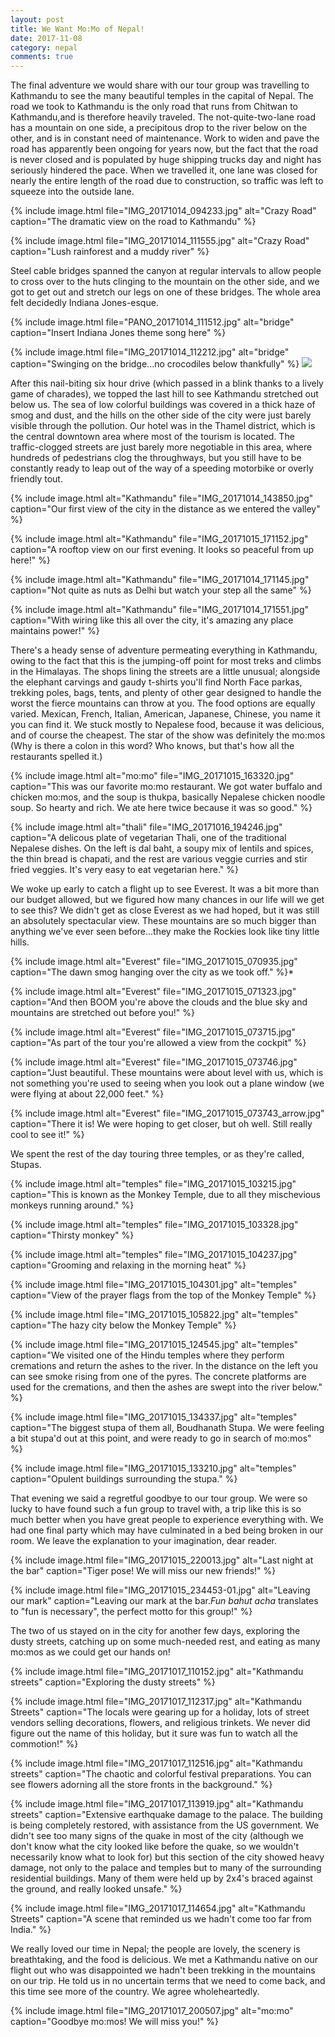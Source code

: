 ```yaml
---
layout: post
title: We Want Mo:Mo of Nepal!
date: 2017-11-08
category: nepal
comments: true
---
```



The final adventure we would share with our tour group was travelling to Kathmandu to see the many beautiful temples in the capital of Nepal.  The road we took to Kathmandu is the only road that runs from Chitwan to Kathmandu,and is therefore heavily traveled.  The not-quite-two-lane road has a mountain on one side, a precipitous drop to the river below on the other, and is in constant need of maintenance.  Work to widen and pave the road has apparently been ongoing for years now, but the fact that the road is never closed and is populated by huge shipping trucks day and night has seriously hindered the pace.  When we travelled it, one lane was closed for nearly the entire length of the road due to construction, so traffic was left to squeeze into the outside lane.


{% include image.html file="IMG_20171014_094233.jpg" alt="Crazy Road" caption="The dramatic view on the road to Kathmandu" %}

{% include image.html file="IMG_20171014_111555.jpg" alt="Crazy Road" caption="Lush rainforest and a muddy river" %}

Steel cable bridges spanned the canyon at regular intervals to allow people to cross over to the huts clinging to the mountain on the other side, and we got to get out and stretch our legs on one of these bridges.  The whole area felt decidedly Indiana Jones-esque.

{% include image.html file="PANO_20171014_111512.jpg" alt="bridge" caption="Insert Indiana Jones theme song here" %}

{% include image.html file="IMG_20171014_112212.jpg" alt="bridge" caption="Swinging on the bridge...no crocodiles below thankfully" %}
![](/images/thumbs/nepal/.jpg)

After this nail-biting six hour drive (which passed in a blink thanks to a lively game of charades), we topped the last hill to see Kathmandu stretched out below us. The sea of low colorful buildings was covered in a thick haze of smog and dust, and the hills on the other side of the city were just barely visible through the pollution.  Our hotel was in the Thamel district, which is the central downtown area where most of the tourism is located.  The traffic-clogged streets are just barely more negotiable in this area, where hundreds of pedestrians clog the throughways, but you still have to be constantly ready to leap out of the way of a speeding motorbike or overly friendly tout.

{% include image.html  alt="Kathmandu" file="IMG_20171014_143850.jpg" caption="Our first view of the city in the distance as we entered the valley" %}

{% include image.html  alt="Kathmandu" file="IMG_20171015_171152.jpg" caption="A rooftop view on our first evening.  It looks so peaceful from up here!" %}

{% include image.html  alt="Kathmandu" file="IMG_20171014_171145.jpg" caption="Not quite as nuts as Delhi but watch your step all the same" %}

{% include image.html  alt="Kathmandu" file="IMG_20171014_171551.jpg" caption="With wiring like this all over the city, it's amazing any place maintains power!" %}

There's a heady sense of adventure permeating everything in Kathmandu, owing to the fact that this is the jumping-off point for most treks and climbs in the Himalayas.  The shops lining the streets are a little unusual; alongside the elephant carvings and gaudy t-shirts you'll find North Face parkas, trekking poles, bags, tents, and plenty of other gear designed to handle the worst the fierce mountains can throw at you.  The food options are equally varied.  Mexican, French, Italian, American, Japanese, Chinese, you name it you can find it.  We stuck mostly to Nepalese food, because it was delicious, and of course the cheapest.  The star of the show was definitely the mo:mos (Why is there a colon in this word?  Who knows, but that's how all the restaurants spelled it.)

{% include image.html  alt="mo:mo" file="IMG_20171015_163320.jpg" caption="This was our favorite mo:mo restaurant.  We got water buffalo and chicken mo:mos, and the soup is thukpa, basically Nepalese chicken noodle soup.  So hearty and rich.  We ate here twice because it was so good." %}

{% include image.html  alt="thali" file="IMG_20171016_194246.jpg" caption="A delicous plate of vegetarian Thali, one of the traditional Nepalese dishes.  On the left is dal baht, a soupy mix of lentils and spices, the thin bread is chapati, and the rest are various veggie curries and stir fried veggies.  It's very easy to eat vegetarian here." %}

We woke up early to catch a flight up to see Everest.  It was a bit more than our budget allowed, but we figured how many chances in our life will we get to see this?  We didn't get as close Everest as we had hoped, but it was still an absolutely spectacular view.  These mountains are so much bigger than anything we've ever seen before...they make the Rockies look like tiny little hills.

{% include image.html  alt="Everest" file="IMG_20171015_070935.jpg" caption="The dawn smog hanging over the city as we took off." %}*

{% include image.html  alt="Everest" file="IMG_20171015_071323.jpg" caption="And then BOOM you're above the clouds and the blue sky and mountains are stretched out before you!" %}

{% include image.html  alt="Everest" file="IMG_20171015_073715.jpg" caption="As part of the tour you're allowed a view from the cockpit" %}

{% include image.html  alt="Everest" file="IMG_20171015_073746.jpg" caption="Just beautiful.  These mountains were about level with us, which is not something you're used to seeing when you look out a plane window (we were flying at about 22,000 feet." %}

{% include image.html  alt="Everest" file="IMG_20171015_073743_arrow.jpg" caption="There it is!  We were hoping to get closer, but oh well.  Still really cool to see it!" %}

We spent the rest of the day touring three temples, or as they're called, Stupas.

{% include image.html  alt="temples" file="IMG_20171015_103215.jpg" caption="This is known as the Monkey Temple, due to all they mischevious monkeys running around." %}

{% include image.html  alt="temples" file="IMG_20171015_103328.jpg" caption="Thirsty monkey" %}

{% include image.html  alt="temples" file="IMG_20171015_104237.jpg" caption="Grooming and relaxing in the morning heat" %}

{% include image.html file="IMG_20171015_104301.jpg" alt="temples" caption="View of the prayer flags from the top of the Monkey Temple" %}

{% include image.html file="IMG_20171015_105822.jpg" alt="temples" caption="The hazy city below the Monkey Temple" %}

{% include image.html file="IMG_20171015_124545.jpg" alt="temples" caption="We visited one of the Hindu temples where they perform cremations and return the ashes to the river.  In the distance on the left you can see smoke rising from one of the pyres.  The concrete platforms are used for the cremations, and then the ashes are swept into the river below." %}

{% include image.html file="IMG_20171015_134337.jpg" alt="temples" caption="The biggest stupa of them all, Boudhanath Stupa.  We were feeling a bit stupa'd out at this point, and were ready to go in search of mo:mos" %}

{% include image.html file="IMG_20171015_133210.jpg" alt="temples" caption="Opulent buildings surrounding the stupa." %}

That evening we said a regretful goodbye to our tour group.  We were so lucky to have found such a fun group to travel with, a trip like this is so much better when you have great people to experience everything with.  We had one final party which may have culminated in a bed being broken in our room. We leave the explanation to your imagination, dear reader.

{% include image.html file="IMG_20171015_220013.jpg" alt="Last night at the bar" caption="Tiger pose!  We will miss our new friends!" %}

{% include image.html file="IMG_20171015_234453-01.jpg" alt="Leaving our mark" caption="Leaving our mark at the bar.*Fun bahut acha* translates to "fun is necessary", the perfect motto for this group!" %}

The two of us stayed on in the city for another few days, exploring the dusty streets, catching up on some much-needed rest, and eating as many mo:mos as we could get our hands on!


{% include image.html file="IMG_20171017_110152.jpg" alt="Kathmandu streets" caption="Exploring the dusty streets" %}

{% include image.html file="IMG_20171017_112317.jpg" alt="Kathmandu Streets" caption="The locals were gearing up for a holiday, lots of street vendors selling decorations, flowers, and religious trinkets.  We never did figure out the name of this holiday, but it sure was fun to watch all the commotion!" %}

{% include image.html file="IMG_20171017_112516.jpg" alt="Kathmandu streets" caption="The chaotic and colorful festival preparations.  You can see flowers adorning all the store fronts in the background." %}

{% include image.html file="IMG_20171017_113919.jpg" alt="Kathmandu streets" caption="Extensive earthquake damage to the palace.  The building is being completely restored, with assistance from the US government.  We didn't see too many signs of the quake in most of the city (although we don't know what the city looked like before the quake, so we wouldn't necessarily know what to look for) but this section of the city showed heavy damage, not only to the palace and temples but to many of the surrounding residential buildings.  Many of them were held up by 2x4's braced against the ground, and really looked unsafe." %}

{% include image.html file="IMG_20171017_114654.jpg" alt="Kathmandu Streets" caption="A scene that reminded us we hadn't come too far from India." %}

We really loved our time in Nepal; the people are lovely, the scenery is breathtaking, and the food is delicious.  We met a Kathmandu native on our flight out who was disappointed we hadn't been trekking in the mountains on our trip. He told us in no uncertain terms that we need to come back, and this time see more of the country.  We agree wholeheartedly.

{% include image.html file="IMG_20171017_200507.jpg" alt="mo:mo" caption="Goodbye mo:mos!  We will miss you!" %}